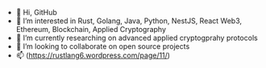 - 👋 Hi, GitHub
- 👀 I’m interested in Rust, Golang, Java, Python, NestJS, React Web3, Ethereum, Blockchain, Applied Cryptography
- 🌱 I’m currently researching on advanced applied cryptogprahy protocols
- 💞️ I’m looking to collaborate on open source projects
- 📫 (https://rustlang6.wordpress.com/page/11/)

<!---
mail4metablocks/mail4metablocks is a ✨ special ✨ repository because its `README.md` (this file) appears on your GitHub profile.
You can click the Preview link to take a look at your changes.
--->
